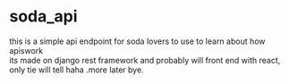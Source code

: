 # soda_api 
<p> this is a simple api endpoint for soda lovers to use to learn about how apiswork<br>
 its made on django rest framework and probably will front end with react, only tie will tell
 haha .more later bye.</p>
